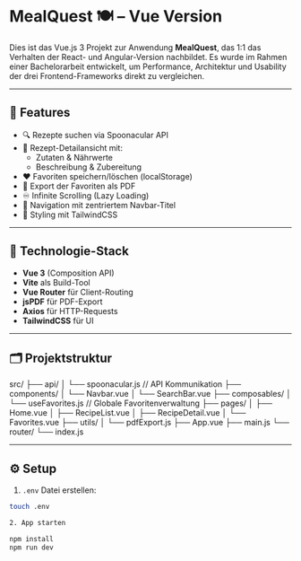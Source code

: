 # MealQuest 🍽️ – Vue Version

Dies ist das Vue.js 3 Projekt zur Anwendung **MealQuest**, das 1:1 das Verhalten der React- und Angular-Version nachbildet. Es wurde im Rahmen einer Bachelorarbeit entwickelt, um Performance, Architektur und Usability der drei Frontend-Frameworks direkt zu vergleichen.

---

## 🚀 Features

- 🔍 Rezepte suchen via Spoonacular API
- 🍝 Rezept-Detailansicht mit:
  - Zutaten & Nährwerte
  - Beschreibung & Zubereitung
- ❤️ Favoriten speichern/löschen (localStorage)
- 📄 Export der Favoriten als PDF
- ♾️ Infinite Scrolling (Lazy Loading)
- 🧭 Navigation mit zentriertem Navbar-Titel
- 🎨 Styling mit TailwindCSS

---

## 🧰 Technologie-Stack

- **Vue 3** (Composition API)
- **Vite** als Build-Tool
- **Vue Router** für Client-Routing
- **jsPDF** für PDF-Export
- **Axios** für HTTP-Requests
- **TailwindCSS** für UI

---

## 🗂️ Projektstruktur

src/
├── api/
│   └── spoonacular.js      // API Kommunikation
├── components/
│   └── Navbar.vue
│   └── SearchBar.vue
├── composables/
│   └── useFavorites.js     // Globale Favoritenverwaltung
├── pages/
│   ├── Home.vue
│   ├── RecipeList.vue
│   ├── RecipeDetail.vue
│   └── Favorites.vue
├── utils/
│   └── pdfExport.js
├── App.vue
├── main.js
└── router/
    └── index.js

---

## ⚙️ Setup

1. `.env` Datei erstellen:

```bash
touch .env

2. App starten

npm install
npm run dev